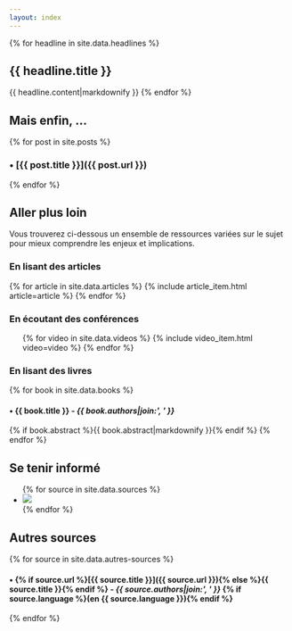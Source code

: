 ```yaml
---
layout: index
---
```


{% for headline in site.data.headlines %}
## <i class="glyphicon glyphicon-hand-right" aria-hidden="true"></i> {{ headline.title }}

{{ headline.content|markdownify }}
{% endfor %}

## <i class="glyphicon glyphicon-hand-right" aria-hidden="true"></i> Mais enfin, ...

{% for post in site.posts %}
### • [{{ post.title }}]({{ post.url }})
{% endfor %}

## <i class="glyphicon glyphicon-hand-right" aria-hidden="true"></i> Aller plus loin

Vous trouverez ci-dessous un ensemble de ressources variées sur le sujet pour
mieux comprendre les enjeux et implications.

### En lisant des articles

{% for article in site.data.articles %}
    {% include article_item.html article=article %}
{% endfor %}

### En écoutant des conférences

<ul class="media-list">
{% for video in site.data.videos %}
    {% include video_item.html video=video %}
{% endfor %}
</ul>

### En lisant des livres

{% for book in site.data.books %}
#### • {{ book.title }} - _{{ book.authors|join:', ' }}_

{% if book.abstract %}{{ book.abstract|markdownify }}{% endif %}
{% endfor %}


## <i class="glyphicon glyphicon-hand-right" aria-hidden="true"></i> Se tenir informé

<ul class="centered-list">
{% for source in site.data.sources %}
    <li>
        <a href="{{ source.url }}">
            <img src="/images/{{ source.image }}" class="img-responsive">
        </a>
    </li>
{% endfor %}
</ul>

## Autres sources

{% for source in site.data.autres-sources %}
#### • {% if source.url %}[{{ source.title }}]({{ source.url }}){% else %}{{ source.title }}{% endif %} - _{{ source.authors|join:', ' }}_ {% if source.language %}(en {{ source.language }}){% endif %}
{% endfor %}
